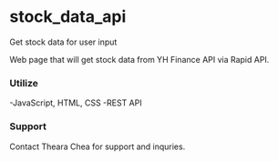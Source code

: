 # stock_data_api
Get stock data for user input

Web page that will get stock data from YH Finance API via Rapid API. 

### Utilize
-JavaScript, HTML, CSS
-REST API

### Support
Contact Theara Chea for support and inquries.
